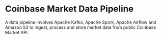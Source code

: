 # Coinbase Market Data Pipeline
A data pipeline involves Apache Kafka, Apache Spark, Apache Airflow and Amazon S3 to ingest, process and store market data from public Coinbase Market API.
